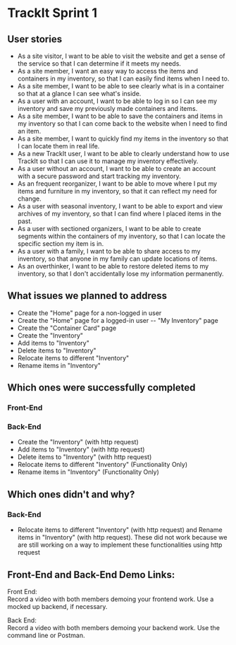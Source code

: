 # TrackIt Sprint 1
## User stories
* As a site visitor, I want to be able to visit the website and get a sense of the service so that I can determine if it meets my needs.
* As a site member, I want an easy way to access the items and containers in my inventory, so that I can easily find items when I need to.
* As a site member, I want to be able to see clearly what is in a container so that at a glance I can see what's inside.
* As a user with an account, I want to be able to log in so I can see my inventory and save my previously made containers and items.
* As a site member, I want to be able to save the containers and items in my inventory so that I can come back to the website when I need to find an item.
* As a site member, I want to quickly find my items in the inventory so that I can locate them in real life.
* As a new TrackIt user, I want to be able to clearly understand how to use TrackIt so that I can use it to manage my inventory effectively.
* As a user without an account, I want to be able to create an account with a secure password and start tracking my inventory.
* As an frequent reorganizer, I want to be able to move where I put my items and furniture in my inventory, so that it can reflect my need for change.
* As a user with seasonal inventory, I want to be able to export and view archives of my inventory, so that I can find where I placed items in the past.
* As a user with sectioned organizers, I want to be able to create segments within the containers of my inventory, so that I can locate the specific section my item is in.
* As a user with a family, I want to be able to share access to my inventory, so that anyone in my family can update locations of items.
* As an overthinker, I want to be able to restore deleted items to my inventory, so that I don't accidentally lose my information permanently.

## What issues we planned to address
* Create the "Home" page for a non-logged in user
* Create the "Home" page for a logged-in user -- "My Inventory" page
* Create the "Container Card" page
* Create the "Inventory"
* Add items to "Inventory"
* Delete items to "Inventory"
* Relocate items to different "Inventory"
* Rename items in "Inventory"

## Which ones were successfully completed
### Front-End
### Back-End
* Create the "Inventory" (with http request)
* Add items to "Inventory" (with http request)
* Delete items to "Inventory" (with http request)
* Relocate items to different "Inventory" (Functionality Only)
* Rename items in "Inventory" (Functionality Only)

## Which ones didn't and why?
### Back-End
* Relocate items to different "Inventory" (with http request) and Rename items in "Inventory"  (with http request). These did not work because we are still working on a way to implement these functionalities using http request

## Front-End and Back-End Demo Links:  
Front End:  
Record a video with both members demoing your frontend work. Use a mocked up backend, if necessary.
    
Back End:  
Record a video with both members demoing your backend work. Use the command line or Postman.
